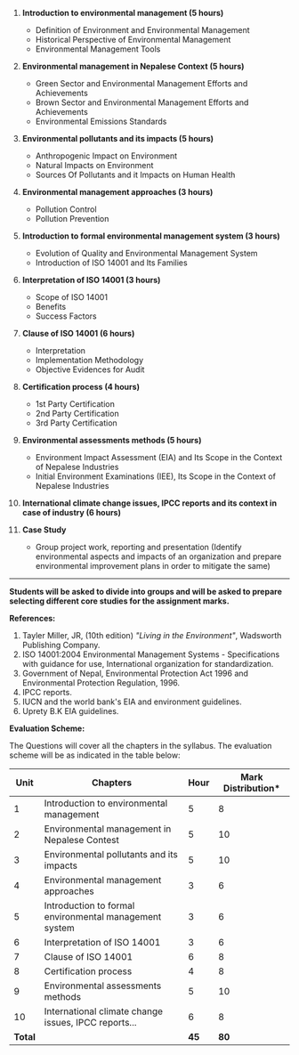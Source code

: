 1. **Introduction to environmental management (5 hours)**
   - Definition of Environment and Environmental Management
   - Historical Perspective of Environmental Management
   - Environmental Management Tools

2. **Environmental management in Nepalese Context (5 hours)**
   - Green Sector and Environmental Management Efforts and Achievements
   - Brown Sector and Environmental Management Efforts and Achievements
   - Environmental Emissions Standards

3. **Environmental pollutants and its impacts (5 hours)**
   - Anthropogenic Impact on Environment
   - Natural Impacts on Environment
   - Sources Of Pollutants and it Impacts on Human Health

4. **Environmental management approaches (3 hours)**
   - Pollution Control
   - Pollution Prevention

5. **Introduction to formal environmental management system (3 hours)**
   - Evolution of Quality and Environmental Management System
   - Introduction of ISO 14001 and Its Families

6. **Interpretation of ISO 14001 (3 hours)**
   - Scope of ISO 14001
   - Benefits
   - Success Factors

7. **Clause of ISO 14001 (6 hours)**
   - Interpretation
   - Implementation Methodology
   - Objective Evidences for Audit

8. **Certification process (4 hours)**
   - 1st Party Certification
   - 2nd Party Certification
   - 3rd Party Certification

9. **Environmental assessments methods (5 hours)**
   - Environment Impact Assessment (EIA) and Its Scope in the Context of Nepalese Industries
   - Initial Environment Examinations (IEE), Its Scope in the Context of Nepalese Industries

10. **International climate change issues, IPCC reports and its context in case of industry (6 hours)**

11. **Case Study**
    - Group project work, reporting and presentation (Identify environmental aspects and impacts of an organization and prepare environmental improvement plans in order to mitigate the same)

***

**Students will be asked to divide into groups and will be asked to prepare selecting different core studies for the assignment marks.**

**References:**

1. Tayler Miller, JR, (10th edition)  _"Living in the Environment"_, Wadsworth Publishing Company.
2. ISO 14001:2004 Environmental Management Systems - Specifications with guidance for use, International organization for standardization.
3. Government of Nepal, Environmental Protection Act 1996 and Environmental Protection Regulation, 1996.
4. IPCC reports.
5. IUCN and the world bank's EIA and environment guidelines.
6. Uprety B.K EIA guidelines.

**Evaluation Scheme:**

The Questions will cover all the chapters in the syllabus. The evaluation scheme will be as indicated in the table below:

| Unit      | Chapters                                               | Hour   | Mark Distribution* |
| --------- | ------------------------------------------------------ | ------ | ------------------ |
| 1         | Introduction to environmental management               | 5      | 8                  |
| 2         | Environmental management in Nepalese Contest           | 5      | 10                 |
| 3         | Environmental pollutants and its impacts               | 5      | 10                 |
| 4         | Environmental management approaches                    | 3      | 6                  |
| 5         | Introduction to formal environmental management system | 3      | 6                  |
| 6         | Interpretation of ISO 14001                            | 3      | 6                  |
| 7         | Clause of ISO 14001                                    | 6      | 8                  |
| 8         | Certification process                                  | 4      | 8                  |
| 9         | Environmental assessments methods                      | 5      | 10                 |
| 10        | International climate change issues, IPCC reports...   | 6      | 8                  |
| **Total** |                                                        | **45** | **80**             |



